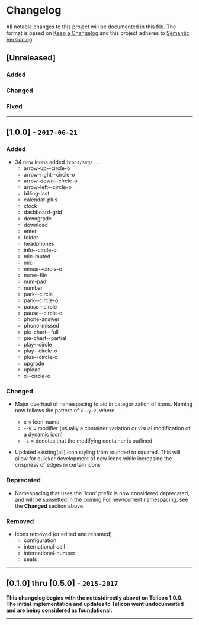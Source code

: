 # Changelog
All notable changes to this project will be documented in this file.
The format is based on [Keep a Changelog](http://keepachangelog.com/en/1.0.0/) and this project adheres to [Semantic Versioning](http://semver.org/spec/v2.0.0.html).

## [Unreleased]

### Added

### Changed

### Fixed

---

## [1.0.0] - `2017-06-21`

### Added
- 34 new icons added `icons/svg/...`
  * arrow-up--circle-o
  * arrow-right--circle-o
  * arrow-down--circle-o
  * arrow-left--circle-o
  * billing-last
  * calendar-plus
  * clock
  * dashboard-grid
  * downgrade
  * download
  * enter
  * folder
  * headphones
  * info--circle-o
  * mic-muted
  * mic
  * minus--circle-o
  * move-file
  * num-pad
  * number
  * park--circle
  * park--circle-o
  * pause--circle
  * pause--circle-o
  * phone-answer
  * phone-missed
  * pie-chart--full
  * pie-chart--partial
  * play--circle
  * play--circle-o
  * plus--circle-o
  * upgrade
  * upload
  * x--circle-o

### Changed
- Major overhaul of namespacing to aid in categorization of icons. Naming now follows the pattern of `x--y-z`, where
  * x = icon-name
  * --y = modifier (usually a container variation or visual modification of a dynamic icon)
  * -z = denotes that the modifying container is outlined

- Updated existing(all) icon styling from rounded to squared. This will allow for quicker development of new icons while increasing the crispness of edges in certain icons

### Deprecated
- Namespacing that uses the 'icon' prefix is now considered deprecated, and will be sunsetted in the coming  For new/current namespacing, see the **Changed** section above.

### Removed
- Icons removed (or edited and renamed)
  * configuration
  * international-call
  * international-number
  * seats

---

## [0.1.0] thru [0.5.0] - `2015-2017`

**This changelog begins with the notes(directly above) on Telicon 1.0.0. The initial implementation and updates to Telicon went undocumented and are being considered as foundational.**

---
